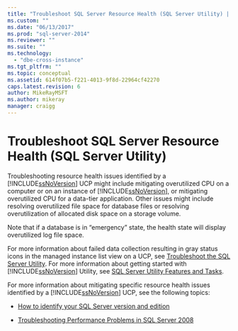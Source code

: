 ```yaml
---
title: "Troubleshoot SQL Server Resource Health (SQL Server Utility) | Microsoft Docs"
ms.custom: ""
ms.date: "06/13/2017"
ms.prod: "sql-server-2014"
ms.reviewer: ""
ms.suite: ""
ms.technology: 
  - "dbe-cross-instance"
ms.tgt_pltfrm: ""
ms.topic: conceptual
ms.assetid: 614f07b5-f221-4013-9f8d-22964cf42270
caps.latest.revision: 6
author: MikeRayMSFT
ms.author: mikeray
manager: craigg
---
```

# Troubleshoot SQL Server Resource Health (SQL Server Utility)
  Troubleshooting resource health issues identified by a [!INCLUDE[ssNoVersion](../../includes/ssnoversion-md.md)] UCP might include mitigating overutilized CPU on a computer or on an instance of [!INCLUDE[ssNoVersion](../../includes/ssnoversion-md.md)], or mitigating overutilized CPU for a data-tier application. Other issues might include resolving overutilized file space for database files or resolving overutilization of allocated disk space on a storage volume.  
  
 Note that if a database is in “emergency” state, the health state will display overutilized log file space.  
  
 For more information about failed data collection resulting in gray status icons in the managed instance list view on a UCP, see [Troubleshoot the SQL Server Utility](../../database-engine/troubleshoot-the-sql-server-utility.md). For more information about getting started with [!INCLUDE[ssNoVersion](../../includes/ssnoversion-md.md)] Utility, see [SQL Server Utility Features and Tasks](sql-server-utility-features-and-tasks.md).  
  
 For more information about mitigating specific resource health issues identified by a [!INCLUDE[ssNoVersion](../../includes/ssnoversion-md.md)] UCP, see the following topics:  
  
-   [How to identify your SQL Server version and edition](http://go.microsoft.com/fwlink/?LinkID=178504)  
  
-   [Troubleshooting Performance Problems in SQL Server 2008](http://go.microsoft.com/fwlink/?LinkId=151354)  
  
  
